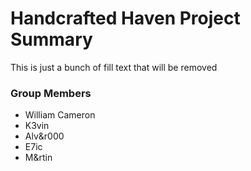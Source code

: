 # Handcrafted Haven Project Summary

This is just a bunch of fill text that will be removed

### Group Members

- William Cameron
- K3vin
- Alv&r000
- E7ic
- M&rtin
